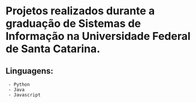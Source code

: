  # Projetos realizados durante a graduação de Sistemas de Informação na Universidade Federal de Santa Catarina.
 ## Linguagens: 
     - Python
     - Java
     - Javascript 
